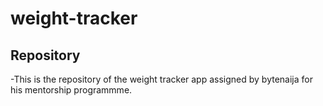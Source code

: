 # weight-tracker

## Repository
-This is the repository of the weight tracker app assigned by bytenaija for his mentorship programmme.
